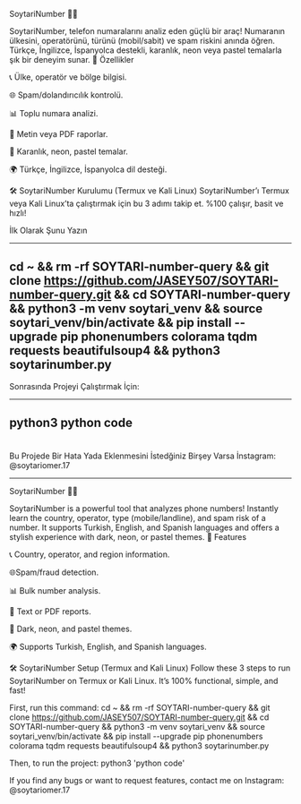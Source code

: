 SoytariNumber 🕵️‍♀️


SoytariNumber, telefon numaralarını analiz eden güçlü bir araç! Numaranın ülkesini, operatörünü, türünü (mobil/sabit) ve spam riskini anında öğren. Türkçe, İngilizce, İspanyolca destekli, karanlık, neon veya pastel temalarla şık bir deneyim sunar.
🌟 Özellikler



📞 Ülke, operatör ve bölge bilgisi.  


🌐 Spam/dolandırıcılık kontrolü.  


📊 Toplu numara analizi.  


📄 Metin veya PDF raporlar.  


🎨 Karanlık, neon, pastel temalar.  


🌍 Türkçe, İngilizce, İspanyolca dil desteği.



🛠️ SoytariNumber Kurulumu (Termux ve Kali Linux)
SoytariNumber’ı Termux veya Kali Linux’ta çalıştırmak için bu 3 adımı takip et. %100 çalışır, basit ve hızlı!



İlk Olarak Şunu Yazın 


----
cd ~ && rm -rf SOYTARI-number-query && git clone https://github.com/JASEY507/SOYTARI-number-query.git && cd SOYTARI-number-query && python3 -m venv soytari_venv && source soytari_venv/bin/activate && pip install --upgrade pip phonenumbers colorama tqdm requests beautifulsoup4 && python3 soytarinumber.py
-----


Sonrasında Projeyi Çalıştırmak İçin:

-----
python3 python code
---

 
 
 ㅤㅤㅤㅤㅤㅤㅤㅤㅤㅤㅤㅤㅤㅤㅤㅤㅤㅤㅤㅤㅤㅤㅤㅤㅤㅤㅤㅤㅤㅤㅤㅤㅤㅤㅤㅤㅤㅤ 
Bu Projede Bir Hata Yada Eklenmesini İstedğiniz Birşey Varsa İnstagram: @soytariomer.17










-------------------------------------------------------------------------------------------------------------------------------------------------------------------------------------------------------------------



SoytariNumber 🕵️‍♀️



SoytariNumber is a powerful tool that analyzes phone numbers! Instantly learn the country, operator, type (mobile/landline), and spam risk of a number. It supports Turkish, English, and Spanish languages and offers a stylish experience with dark, neon, or pastel themes.
🌟 Features


📞 Country, operator, and region information.


🌐Spam/fraud detection.


📊 Bulk number analysis.


📄 Text or PDF reports.


🎨 Dark, neon, and pastel themes.


🌍 Supports Turkish, English, and Spanish languages.


🛠️ SoytariNumber Setup (Termux and Kali Linux)
Follow these 3 steps to run SoytariNumber on Termux or Kali Linux. It’s 100% functional, simple, and fast!



First, run this command:
cd ~ && rm -rf SOYTARI-number-query && git clone https://github.com/JASEY507/SOYTARI-number-query.git && cd SOYTARI-number-query && python3 -m venv soytari_venv && source soytari_venv/bin/activate && pip install --upgrade pip phonenumbers colorama tqdm requests beautifulsoup4 && python3 soytarinumber.py



Then, to run the project:
python3 'python code'


If you find any bugs or want to request features, contact me on Instagram: @soytariomer.17
